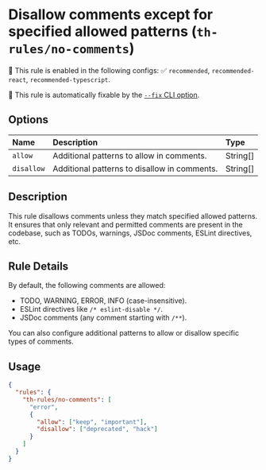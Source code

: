 # Disallow comments except for specified allowed patterns (`th-rules/no-comments`)

💼 This rule is enabled in the following configs: ✅ `recommended`, `recommended-react`, `recommended-typescript`.

🔧 This rule is automatically fixable by the [`--fix` CLI option](https://eslint.org/docs/latest/user-guide/command-line-interface#--fix).

<!-- end auto-generated rule header -->

## Options

<!-- begin auto-generated rule options list -->

| Name       | Description                                  | Type     |
| :--------- | :------------------------------------------- | :------- |
| `allow`    | Additional patterns to allow in comments.    | String[] |
| `disallow` | Additional patterns to disallow in comments. | String[] |

<!-- end auto-generated rule options list -->

## Description

This rule disallows comments unless they match specified allowed patterns. It ensures that only relevant and permitted comments are present in the codebase, such as TODOs, warnings, JSDoc comments, ESLint directives, etc.

## Rule Details

By default, the following comments are allowed:

- TODO, WARNING, ERROR, INFO (case-insensitive).
- ESLint directives like `/* eslint-disable */`.
- JSDoc comments (any comment starting with `/**`).

You can also configure additional patterns to allow or disallow specific types of comments.

## Usage

```json
{
  "rules": {
    "th-rules/no-comments": [
      "error",
      {
        "allow": ["keep", "important"],
        "disallow": ["deprecated", "hack"]
      }
    ]
  }
}
```
